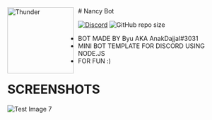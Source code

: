 <img width="150" height="150" align="left" style="float: left; margin: 0 10px 0 0;" alt="Thunder" src="https://cdn.discordapp.com/avatars/723511825223909407/b8fed768470ff55f2394b0b7e177ea80.png?size=2048">
# Nancy Bot

[![Discord](https://discordapp.com/api/guilds/544405286975176704/embed.png)](https://discord.gg/YmJEcFR)
![GitHub repo size](https://img.shields.io/github/repo-size/VeguiIzumi/simplebot)

* BOT MADE BY Byu AKA AnakDajjal#3031
* MINI BOT TEMPLATE FOR DISCORD USING NODE.JS
* FOR FUN :)

# SCREENSHOTS
![Test Image 7](https://cdn.discordapp.com/attachments/718032929825226884/723852433599758376/unknown.png)

